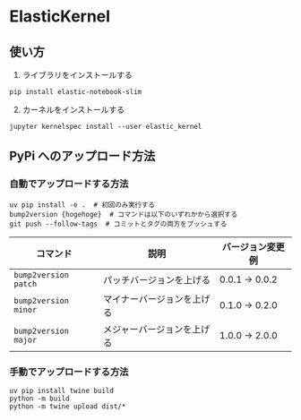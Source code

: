 # ElasticKernel

## 使い方

1. ライブラリをインストールする
```
pip install elastic-notebook-slim
```

2. カーネルをインストールする
```
jupyter kernelspec install --user elastic_kernel
```


## PyPi へのアップロード方法

### 自動でアップロードする方法

```
uv pip install -e .  # 初回のみ実行する
bump2version {hogehoge}  # コマンドは以下のいずれかから選択する
git push --follow-tags  # コミットとタグの両方をプッシュする
```

| コマンド             | 説明                       | バージョン変更例 |
| -------------------- | -------------------------- | ---------------- |
| `bump2version patch` | パッチバージョンを上げる   | 0.0.1 → 0.0.2    |
| `bump2version minor` | マイナーバージョンを上げる | 0.1.0 → 0.2.0    |
| `bump2version major` | メジャーバージョンを上げる | 1.0.0 → 2.0.0    |

### 手動でアップロードする方法

```
uv pip install twine build
python -m build
python -m twine upload dist/*
```
